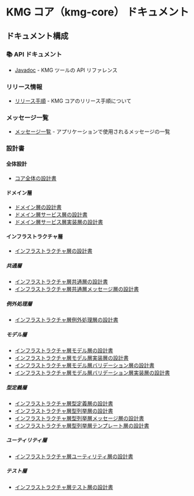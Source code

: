 # KMG コア（kmg-core） ドキュメント

## ドキュメント構成

### 📚 API ドキュメント

- [Javadoc](javadoc/) - KMG ツールの API リファレンス

### リリース情報

- [リリース手順](./RELEASE.md) - KMG コアのリリース手順について

### メッセージ一覧

- [メッセージ一覧](./メッセージ一覧.xlsx) - アプリケーションで使用されるメッセージの一覧

### 設計書

#### 全体設計

- [コア全体の設計書](./設計書/コア全体の設計書.md)

#### ドメイン層

- [ドメイン層の設計書](./設計書/ドメイン層の設計書.md)
- [ドメイン層サービス層の設計書](./設計書/ドメイン層サービス層の設計書.md)
- [ドメイン層サービス層実装層の設計書](./設計書/ドメイン層サービス層実装層の設計書.md)

#### インフラストラクチャ層

- [インフラストラクチャ層の設計書](./設計書/インフラストラクチャ層の設計書.md)

##### 共通層

- [インフラストラクチャ層共通層の設計書](./設計書/インフラストラクチャ層共通層の設計書.md)
- [インフラストラクチャ層共通層メッセージ層の設計書](./設計書/インフラストラクチャ層共通層メッセージ層の設計書.md)

##### 例外処理層

- [インフラストラクチャ層例外処理層の設計書](./設計書/インフラストラクチャ層例外処理層の設計書.md)

##### モデル層

- [インフラストラクチャ層モデル層の設計書](./設計書/インフラストラクチャ層モデル層の設計書.md)
- [インフラストラクチャ層モデル層実装層の設計書](./設計書/インフラストラクチャ層モデル層実装層の設計書.md)
- [インフラストラクチャ層モデル層バリデーション層の設計書](./設計書/インフラストラクチャ層モデル層バリデーション層の設計書.md)
- [インフラストラクチャ層モデル層バリデーション層実装層の設計書](./設計書/インフラストラクチャ層モデル層バリデーション層実装層の設計書.md)

##### 型定義層

- [インフラストラクチャ層型定義層の設計書](./設計書/インフラストラクチャ層型定義層の設計書.md)
- [インフラストラクチャ層型列挙層の設計書](./設計書/インフラストラクチャ層型列挙層の設計書.md)
- [インフラストラクチャ層型列挙層メッセージ層の設計書](./設計書/インフラストラクチャ層型列挙層メッセージ層の設計書.md)
- [インフラストラクチャ層型列挙層テンプレート層の設計書](./設計書/インフラストラクチャ層型列挙層テンプレート層の設計書.md)

##### ユーティリティ層

- [インフラストラクチャ層ユーティリティ層の設計書](./設計書/インフラストラクチャ層ユーティリティ層の設計書.md)

##### テスト層

- [インフラストラクチャ層テスト層の設計書](./設計書/インフラストラクチャ層テスト層の設計書.md)
